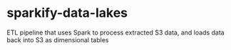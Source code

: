 # sparkify-data-lakes
ETL pipeline that uses Spark to process extracted S3 data, and loads data back into S3 as dimensional tables

